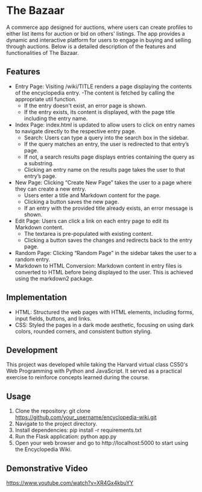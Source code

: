 #  The Bazaar
A commerce app designed for auctions, where users can create profiles to either list items for auction or bid on others' listings. The app provides a dynamic and interactive platform for users to engage in buying and selling through auctions. Below is a detailed description of the features and functionalities of The Bazaar.

## Features

- Entry Page: Visiting /wiki/TITLE renders a page displaying the contents of the encyclopedia entry.
  -The content is fetched by calling the appropriate util function.
  - If the entry doesn't exist, an error page is shown.
  - If the entry exists, its content is displayed, with the page title including the entry name.
- Index Page: index.html is updated to allow users to click on entry names to navigate directly to the respective entry page.
  - Search: Users can type a query into the search box in the sidebar.
  - If the query matches an entry, the user is redirected to that entry’s page.
  - If not, a search results page displays entries containing the query as a substring.
  - Clicking an entry name on the results page takes the user to that entry’s page.
- New Page: Clicking “Create New Page” takes the user to a page where they can create a new entry.
  - Users enter a title and Markdown content for the page.
  - Clicking a button saves the new page.
  - If an entry with the provided title already exists, an error message is shown.
- Edit Page: Users can click a link on each entry page to edit its Markdown content.
  - The textarea is pre-populated with existing content.
  - Clicking a button saves the changes and redirects back to the entry page.
- Random Page: Clicking “Random Page” in the sidebar takes the user to a random entry.
- Markdown to HTML Conversion: Markdown content in entry files is converted to HTML before being displayed to the user. This is achieved using the markdown2 package.

## Implementation

- HTML: Structured the web pages with HTML elements, including forms, input fields, buttons, and links.
- CSS: Styled the pages in a dark mode aesthetic, focusing on using dark colors, rounded corners, and consistent button styling.

## Development

This project was developed while taking the Harvard virtual class CS50's Web Programming with Python and JavaScript. It served as a practical exercise to reinforce concepts learned during the course.

## Usage

1. Clone the repository: git clone https://github.com/your_username/encyclopedia-wiki.git
2. Navigate to the project directory.
3. Install dependencies: pip install -r requirements.txt
4. Run the Flask application: python app.py
5. Open your web browser and go to http://localhost:5000 to start using the Encyclopedia Wiki.

## Demonstrative Video 
https://www.youtube.com/watch?v=XR4Gx4kbuYY
